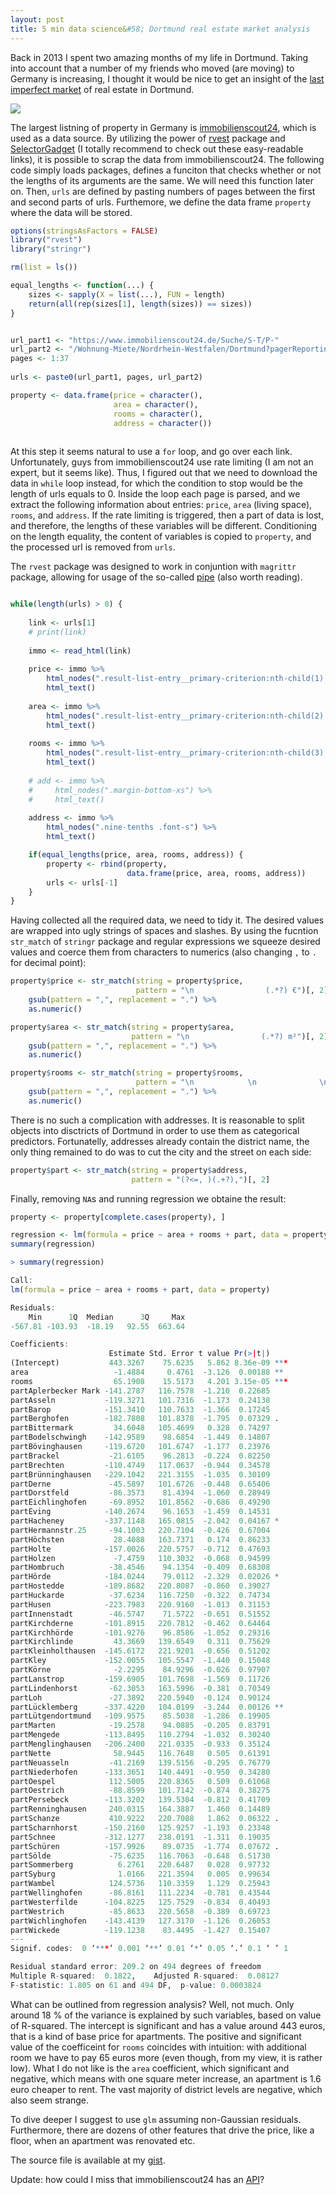 ```yaml
---
layout: post
title: 5 min data science&#58; Dortmund real estate market analysis
---
```


Back in 2013 I spent two amazing months of my life in Dortmund. Taking into account that a number of my friends who moved (are moving) to Germany is increasing, I thought it would be nice to get an insight of the [last imperfect market](http://www.bbc.com/news/business-34531638) of real estate in Dortmund.

![](http://static4.businessinsider.com/image/54c26cf9eab8ead5409e2908-1190-625/80-things-you-probably-dont-know-about-the-monopoly-board-game.jpg)

The largest listning of property in Germany is [immobilienscout24](https://www.immobilienscout24.de), which is used as a data source. By utilizing the power of [rvest](https://blog.rstudio.org/2014/11/24/rvest-easy-web-scraping-with-r/) package and [SelectorGadget](https://cran.r-project.org/web/packages/rvest/vignettes/selectorgadget.html) (I totally recommend to check out these easy-readable links), it is possible to scrap the data from immobilienscout24. The following code simply loads packages, defines a funciton that checks whether or not the lengths of its arguments are the same. We will need this function later on. Then, `urls` are defined by pasting numbers of pages between the first and second parts of urls. Furthemore, we define the data frame `property` where the data will be stored.

```r
options(stringsAsFactors = FALSE)
library("rvest")
library("stringr")

rm(list = ls())

equal_lengths <- function(...) {
    sizes <- sapply(X = list(...), FUN = length)
    return(all(rep(sizes[1], length(sizes)) == sizes))
}


url_part1 <- "https://www.immobilienscout24.de/Suche/S-T/P-"
url_part2 <- "/Wohnung-Miete/Nordrhein-Westfalen/Dortmund?pagerReporting=true"
pages <- 1:37
    
urls <- paste0(url_part1, pages, url_part2)

property <- data.frame(price = character(),
                       area = character(),
                       rooms = character(),
                       address = character())
                       
```

At this step it seems natural to use a `for` loop, and go over each link. Unfortunately, guys from immobilienscout24 use rate limiting (I am not an expert, but it seems like). Thus, I figured out that we need to download the data in `while` loop instead, for which the condition to stop would be the length of urls equals to 0. Inside the loop each page is parsed, and we extract the following information about entries: `price`, `area` (living space), `rooms`, and `address`. If the rate limiting is triggered, then a part of data is lost, and therefore, the lengths of these variables will be different. Conditioning on the length equality, the content of variables is copied to `property`, and the processed url is removed from `urls`.

The `rvest` package was designed to work in conjuntion with `magrittr` package, allowing for usage of the so-called [pipe](https://www.r-bloggers.com/why-bother-with-magrittr/) (also worth reading).

```r

while(length(urls) > 0) {
    
    link <- urls[1]
    # print(link)
    
    immo <- read_html(link)
    
    price <- immo %>% 
        html_nodes(".result-list-entry__primary-criterion:nth-child(1) .font-line-xs") %>%
        html_text()
    
    area <- immo %>% 
        html_nodes(".result-list-entry__primary-criterion:nth-child(2) .font-line-xs") %>%
        html_text()
    
    rooms <- immo %>% 
        html_nodes(".result-list-entry__primary-criterion:nth-child(3) .font-line-xs") %>%
        html_text()
    
    # add <- immo %>% 
    #     html_nodes(".margin-bottom-xs") %>%
    #     html_text()
    
    address <- immo %>% 
        html_nodes(".nine-tenths .font-s") %>%
        html_text()

    if(equal_lengths(price, area, rooms, address)) {
        property <- rbind(property, 
                          data.frame(price, area, rooms, address))
        urls <- urls[-1]
    }
}

```

Having collected all the required data, we need to tidy it. The desired values are wrapped into ugly strings of spaces and slashes. By using the fucntion `str_match` of `stringr` package and regular expressions we squeeze desired values and coerce them from characters to numerics (also changing `,` to `.` for decimal point):

```r
property$price <- str_match(string = property$price,
                            pattern = "\n                (.*?) €")[, 2] %>%
    gsub(pattern = ",", replacement = ".") %>% 
    as.numeric()

property$area <- str_match(string = property$area,
                           pattern = "\n                (.*?) m²")[, 2] %>%
    gsub(pattern = ",", replacement = ".") %>%
    as.numeric()

property$rooms <- str_match(string = property$rooms,
                            pattern = "\n            \n              \n              \n                (.*?)\n              \n            \n            \n              Zi.\n            \n          ")[, 2] %>%
    gsub(pattern = ",", replacement = ".") %>%
    as.numeric()
```

There is no such a complication with addresses. It is reasonable to split objects into disctricts of Dortmund in order to use them as categorical predictors. Fortunatelly, addresses already contain the district name, the only thing remained to do was to cut the city and the street on each side:

```r
property$part <- str_match(string = property$address,
                           pattern = "(?<=, )(.+?),")[, 2]
```

Finally, removing `NA`s and running regression we obtaine the result:

```r
property <- property[complete.cases(property), ]

regression <- lm(formula = price ~ area + rooms + part, data = property)
summary(regression)
```

```r
> summary(regression)

Call:
lm(formula = price ~ area + rooms + part, data = property)

Residuals:
    Min      1Q  Median      3Q     Max 
-567.81 -103.93  -18.19   92.55  663.64 

Coefficients:
                      Estimate Std. Error t value Pr(>|t|)    
(Intercept)           443.3267    75.6235   5.862 8.36e-09 ***
area                   -1.4884     0.4761  -3.126  0.00188 ** 
rooms                  65.1908    15.5173   4.201 3.15e-05 ***
partAplerbecker Mark -141.2787   116.7578  -1.210  0.22685    
partAsseln           -119.3271   101.7316  -1.173  0.24138    
partBarop            -151.3410   110.7633  -1.366  0.17245    
partBerghofen        -182.7808   101.8378  -1.795  0.07329 .  
partBittermark         34.6048   105.4699   0.328  0.74297    
partBodelschwingh    -142.9589    98.6854  -1.449  0.14807    
partBövinghausen     -119.6720   101.6747  -1.177  0.23976    
partBrackel           -21.6105    96.2813  -0.224  0.82250    
partBrechten         -110.4749   117.0637  -0.944  0.34578    
partBrünninghausen   -229.1042   221.3155  -1.035  0.30109    
partDerne             -45.5897   101.6726  -0.448  0.65406    
partDorstfeld         -86.3573    81.4394  -1.060  0.28949    
partEichlinghofen     -69.8952   101.8562  -0.686  0.49290    
partEving            -140.2674    96.1653  -1.459  0.14531    
partHacheney         -337.1148   165.0815  -2.042  0.04167 *  
partHermannstr.25     -94.1003   220.7104  -0.426  0.67004    
partHöchsten           28.4088   163.7371   0.174  0.86233    
partHolte            -157.0026   220.5757  -0.712  0.47693    
partHolzen             -7.4759   110.3032  -0.068  0.94599    
partHombruch          -38.4546    94.1354  -0.409  0.68308    
partHörde            -184.0244    79.0112  -2.329  0.02026 *  
partHostedde         -189.8682   220.8087  -0.860  0.39027    
partHuckarde          -37.6234   116.7250  -0.322  0.74734    
partHusen            -223.7983   220.9160  -1.013  0.31153    
partInnenstadt        -46.5747    71.5722  -0.651  0.51552    
partKirchderne       -101.8915   220.7812  -0.462  0.64464    
partKirchhörde       -101.9276    96.8586  -1.052  0.29316    
partKirchlinde         43.3669   139.6549   0.311  0.75629    
partKleinholthausen  -145.6172   221.9201  -0.656  0.51202    
partKley             -152.0055   105.5547  -1.440  0.15048    
partKörne              -2.2295    84.9296  -0.026  0.97907    
partLanstrop         -159.6905   101.7698  -1.569  0.11726    
partLindenhorst       -62.3053   163.5996  -0.381  0.70349    
partLoh               -27.3892   220.5940  -0.124  0.90124    
partLücklemberg      -337.4220   104.0199  -3.244  0.00126 ** 
partLütgendortmund   -109.9575    85.5038  -1.286  0.19905    
partMarten            -19.2578    94.0885  -0.205  0.83791    
partMengede          -113.8495   110.2794  -1.032  0.30240    
partMenglinghausen   -206.2400   221.0335  -0.933  0.35124    
partNette              58.9445   116.7648   0.505  0.61391    
partNeuasseln         -41.2169   139.5156  -0.295  0.76779    
partNiederhofen      -133.3651   140.4491  -0.950  0.34280    
partOespel            112.5005   220.8365   0.509  0.61068    
partOestrich          -88.8599   101.7142  -0.874  0.38275    
partPersebeck        -113.3202   139.5304  -0.812  0.41709    
partRenninghausen     240.0315   164.3887   1.460  0.14489    
partSchanze           410.9222   220.7088   1.862  0.06322 .  
partScharnhorst      -150.2160   125.9257  -1.193  0.23348    
partSchnee           -312.1277   238.0191  -1.311  0.19035    
partSchüren          -157.9926    89.0735  -1.774  0.07672 .  
partSölde             -75.6235   116.7063  -0.648  0.51730    
partSommerberg          6.2761   220.6487   0.028  0.97732    
partSyburg              1.0166   221.3594   0.005  0.99634    
partWambel            124.5736   110.3359   1.129  0.25943    
partWellinghofen      -86.8161   111.2234  -0.781  0.43544    
partWesterfilde      -104.8225   125.7529  -0.834  0.40493    
partWestrich          -85.8633   220.5658  -0.389  0.69723    
partWichlinghofen    -143.4139   127.3170  -1.126  0.26053    
partWickede          -119.1238    83.4495  -1.427  0.15407    
---
Signif. codes:  0 ‘***’ 0.001 ‘**’ 0.01 ‘*’ 0.05 ‘.’ 0.1 ‘ ’ 1

Residual standard error: 209.2 on 494 degrees of freedom
Multiple R-squared:  0.1822,	Adjusted R-squared:  0.08127 
F-statistic: 1.805 on 61 and 494 DF,  p-value: 0.0003824
```
What can be outlined from regression analysis? Well, not much. Only around 18 % of the variance is explained by such variables, based on value of R-squared. The intercept is significant and has a value around 443 euros, that is a kind of base price for apartments. The positive and significant value of the coefficeint for `rooms` coincides with intuition: with additional room we have to pay 65 euros more (even though, from my view, it is rather low). What I do not like is the `area` coefficient, which significant and negative, which means with one square meter increase, an apartment is 1.6 euro cheaper to rent. The vast majority of district levels are negative, which also seem strange.

To dive deeper I suggest to use `glm` assuming non-Gaussian residuals. Furthermore, there are dozens of other features that drive the price, like a floor, when an apartment was renovated etc. 

The source file is available at my [gist](https://gist.github.com/irudnyts/9919fd110dabeea41c12894f2275adf9).

Update: how could I miss that immobilienscout24 has an [API](https://api.immobilienscout24.de/)? 